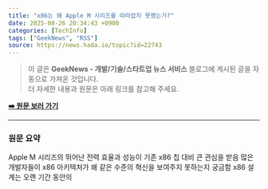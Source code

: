 ```yaml
---
title: "x86는 왜 Apple M 시리즈를 따라잡지 못했는가?"
date: 2025-08-26 20:34:43 +0900
categories: [TechInfo]
tags: ["GeekNews", "RSS"]
source: https://news.hada.io/topic?id=22743
---
```

> 이 글은 **GeekNews - 개발/기술/스타트업 뉴스 서비스** 블로그에 게시된 글을 자동으로 가져온 것입니다. <br>
> 더 자세한 내용과 원문은 아래 링크를 참고해 주세요.

[**➡️ 원문 보러 가기**](https://news.hada.io/topic?id=22743)

---

### 원문 요약
Apple M 시리즈의 뛰어난 전력 효율과 성능이 기존 x86 칩 대비 큰 관심을 받음 많은 개발자들이 x86 아키텍처가 왜 같은 수준의 혁신을 보여주지 못하는지 궁금함 x86 설계는 오랜 기간 동안의

